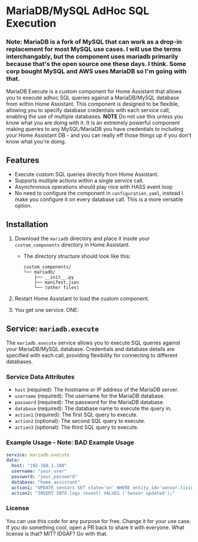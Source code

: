 # MariaDB/MySQL AdHoc SQL Execution

### Note: MariaDB is a fork of MySQL that can work as a drop-in replacement for most MySQL use cases.  I will use the terms interchangably, but the component uses mariadb primarily because that's the open source one these days.  I think.  Some corp bought MySQL and AWS uses MariaDB so I'm going with that.

MariaDB Execute is a custom component for Home Assistant that allows you to execute adhoc SQL queries against a MariaDB/MySQL database from within Home Assistant. This component is designed to be flexible, allowing you to specify database credentials with each service call, enabling the use of multiple databases.
**NOTE** Do not use this unless you know what you are doing with it. It is an extremely powerful component making queries to any MySQL/MariaDB you have credentials to including your Home Assistant DB - and you can really eff those things up if you don't know what you're doing.

## Features

- Execute custom SQL queries directly from Home Assistant.
- Supports multiple actions within a single service call.
- Asynchronous operations should play nice with HASS event loop
- No need to configure the component in `configuration.yaml`, instead I make you configure it on every database call. This is a more versatile option.

## Installation

1. Download the `mariadb` directory and place it inside your `custom_components` directory in Home Assistant.

   - The directory structure should look like this:
     ```
     custom_components/
     └── mariadb/
         ├── __init__.py
         ├── manifest.json
         └── (other files)
     ```

2. Restart Home Assistant to load the custom component.

3. You get one service. ONE:

## Service: `mariadb.execute`

The `mariadb.execute` service allows you to execute SQL queries against your MariaDB/MySQL database. Credentials and database details are specified with each call, providing flexibility for connecting to different databases.

### Service Data Attributes

- `host` (required): The hostname or IP address of the MariaDB server.
- `username` (required): The username for the MariaDB database.
- `password` (required): The password for the MariaDB database.
- `database` (required): The database name to execute the query in.
- `action1` (required): The first SQL query to execute.
- `action2` (optional): The second SQL query to execute.
- `action3` (optional): The third SQL query to execute.

### Example Usage - Note: BAD Example Usage

```yaml
service: mariadb.execute
data:
  host: "192.168.1.100"
  username: "your_user"
  password: "your_password"
  database: "home_assistant"
  action1: "UPDATE sensors SET state='on' WHERE entity_id='sensor.living_room_temperature';"
  action2: "INSERT INTO logs (event) VALUES ('Sensor updated');"
```

### License

You can use this code for any purpose for free. Change it for your use case.  If you do something cool, open a PR back to share it with everyone.
What license is that? MIT? IDGAF? Go with that. 
 